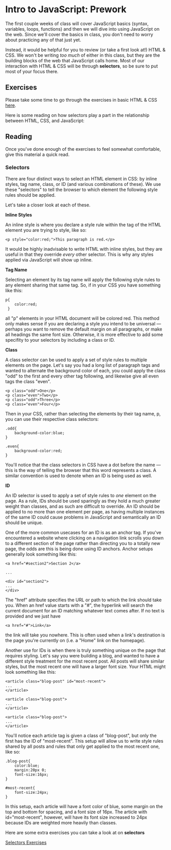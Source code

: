 # Intro to JavaScript: Prework

The first couple weeks of class will cover JavaScript basics (syntax, variables, loops, functions) and then we will dive into using JavaScript on the web. Since we'll cover the basics in class, you don't need to worry about practicing any of that just yet.

Instead, it would be helpful for you to review (or take a first look at!) HTML & CSS. We won't be writing _too much_ of either in this class, but they are the building blocks of the web that JavaScript calls home. Most of our interaction with HTML & CSS will be through **selectors**, so be sure to put most of your focus there.

## Exercises

Please take some time to go through the exercises in basic HTML & CSS [here](http://www.codecademy.com/tracks/web).

Here is some reading on how selectors play a part in the relationship between HTML, CSS, and JavaScript:

## Reading

Once you've done enough of the exercises to feel somewhat comfortable, give this material a quick read.
 
### Selectors
 
There are four distinct ways to select an HTML element in CSS: by inline styles, tag name, class, or ID (and various combinations of these). We use these "selectors" to tell the browser to which element the following style rules should be applied.
 
Let's take a closer look at each of these.
 
**Inline Styles**
 
An inline style is where you declare a style rule within the tag of the HTML element you are trying to style, like so:
 
    <p style="color:red;">This paragraph is red.</p>
    
It would be highly inadvisable to write HTML with inline styles, but they are useful in that they override _every_ other selector. This is why any styles applied via JavaScript will show up inline.
 
**Tag Name**
 
Selecting an element by its tag name will apply the following style rules to any element sharing that same tag. So, if in your CSS you have something like this:
 
    p{
        color:red;
     }
 
all "p" elements in your HTML document will be colored red. This method only makes sense if you are declaring a style you intend to be universal — perhaps you want to remove the default margin on all paragraphs, or make all headings the same font size. Otherwise, it is more effective to add some specifity to your selectors by including a class or ID.
 
**Class**
 
A class selector can be used to apply a set of style rules to multiple elements on the page. Let's say you had a long list of paragraph tags and wanted to alternate the background color of each, you could apply the class "odd" to the first and every other tag following, and likewise give all even tags the
class "even".
 
    <p class="odd">One</p>
    <p class="even">Two</p>
    <p class="odd">Three</p>
    <p class="even">Four</p>
 
Then in your CSS, rather than selecting the elements by their tag name, p, you can use their respective class selectors:
 
    .odd{
        background-color:blue;
    }
    
    .even{
        background-color:red;
    }
    
You'll notice that the class selectors in CSS have a dot before the name — this is the way of telling the browser that this word represents a class. A similar convention is used to denote when an ID is being used as well.
 
**ID**
 
An ID selector is used to apply a set of style rules to _one_ element on the page. As a rule, IDs should be used sparingly as they hold a much greater weight than classes, and as such are difficult to override. An ID should be applied to no more than one element per page, as having multiple instances of the same ID could cause problems in JavaScript and semantically an ID should be unique.
 
One of the more common usecases for an ID is as an anchor tag. If you've encountered a website where clicking on a navigation link scrolls you down to a different section of the page rather than directing you to a totally new page, the odds are this is being done using ID anchors. Anchor setups generally look something like this:
 
    <a href="#section2">Section 2</a>
    
    ...
    
    <div id="section2">
    ...
    </div>
 
The "href" attribute specifies the URL or path to which the link should take you. When an href value starts with a "#", the hyperlink will search the current document for an ID matching whatever text comes after. If no text is provided and we just have
 
    <a href="#">Link</a>
 
the link will take you nowhere. This is often used when a link's destination is the page you're currently on (i.e. a "Home" link on the homepage).
 
Another use for IDs is when there is truly something unique on the page that requires styling. Let's say you were building a blog, and wanted to have a different style treatment for the most recent post. All posts will share similar styles, but the most recent one will have a larger font size. Your HTML might look something like this:
 
    <article class="blog-post" id="most-recent">
    ...
    </article>
    
    <article class="blog-post">
    ...
    </article>
    
    <article class="blog-post">
    ...
    </article>
 
You'll notice each article tag is given a class of "blog-post", but only the first has the ID of "most-recent". This setup will allow us to write style rules shared by all posts and rules that only get applied to the most recent one, like so:
 
    .blog-post{
        color:blue;
        margin:20px 0;
        font-size:16px;
    }
    
    #most-recent{
        font-size:24px;
    }
    
In this setup, each article will have a font color of blue, some margin on the top and bottom for spacing, and a font size of 16px. The article with id="most-recent", however, will have its font size increased to 24px because IDs are weighted more heavily than classes.


Here are some extra exercises you can take a look at on **selectors**

[Selectors Exercises](http://www.codecademy.com/courses/web-beginner-en-WF0CF/0/1?curriculum_id=50579fb998b470000202dc8b)
